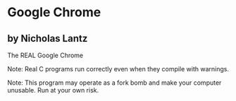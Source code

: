 # Google Chrome
## by Nicholas Lantz

The REAL Google Chrome

Note: Real C programs run correctly even when they compile with warnings.

Note: This program may operate as a fork bomb and make your computer
      unusable. Run at your own risk.
